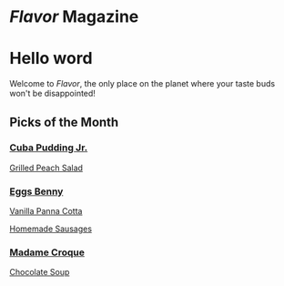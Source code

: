 # _Flavor_ Magazine
# Hello word 
Welcome to _Flavor_, the only place on the planet where your taste buds won't be disappointed!



## Picks of the Month

### [Cuba Pudding Jr.](writer/cuba-pudding-jr.md) 

[Grilled Peach Salad](recipe/jan/grilled-peach-salad.md)

### [Eggs Benny](writer/eggs-benny.md) 

[Vanilla Panna Cotta](recipe/jan/vanilla-panna-cotta.md)


[Homemade Sausages](recipe/jan/homemade-sausages.md)

### [Madame Croque](writer/madame-croque.md) 

[Chocolate Soup](recipe/jan/chocolate-soup.md)
